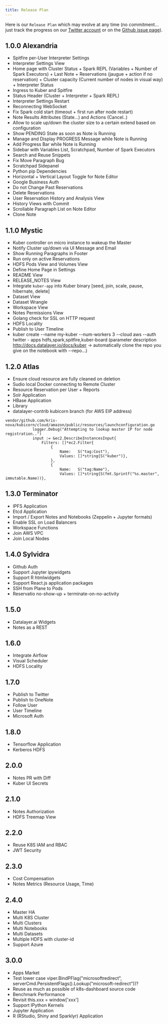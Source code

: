```yaml
---
title: Release Plan
---
```


Here is our `Release Plan` which may evolve at any time (no commitment... just track the progress on our [Twitter account](https://twitter.com/datalayerio) or on the [Github issue page](https://github.com/datalayer/datalayer/issues)).

## 1.0.0 Alexandria

+ Spitfire per-User Interpreter Settings
+ Interpreter Settings View
+ Home page with Cluster Status + Spark REPL (Variables + Number of Spark Executors) + Last Note + Reservations (jaugue + action if no reservation) + Cluster capacity (Current number of nodes in visual way) + Interpreter Status
+ Ingress to Kuber and Spitfire
+ Status Header (Cluster + Interpreter + Spark REPL)
+ Interpreter Settings Restart
+ Reconnecting WebSocket
+ Fix Spark cold start (timeout + first run after node restart)
+ Note Results Attributes (State...) and Actions (Cancel..)
+ Allow to scale up/down the cluster size to a certain extend based on configuration
+ Show PENDING State as soon as Note is Running
+ Manage and Display PROGRESS Message while Note is Running
+ Add Progress Bar while Note is Running
+ Sidebar with Variables List, Scratchpad, Number of Spark Executors
+ Search and Reuse Snippets
+ Fix Move Paragraph Bug
+ Scratchpad Sidepanel
+ Python pip Dependencies
+ Horizontal + Vertical Layout Toggle for Note Editor
+ Google Business Auth
+ Do not Change Past Reservations
+ Delete Reservations
+ User Reservation History and Analysis View
+ History Views with Commit
+ Scrollable Paragraph List on Note Editor
+ Clone Note

## 1.1.0 Mystic

+ Kuber controller on micro instance to wakeup the Master
+ Notify Cluster up/down via UI Message and Email
+ Show Running Paragraphs in Footer
+ Run only on active Reservations
+ HDFS Pods View and Volumes View
+ Define Home Page in Settings
+ README View
+ RELEASE_NOTES View
+ Integrate `kuber-app` into Kuber binary [seed, join, scale, pause, hibernate, delete]
+ Dataset View
+ Dataset Wrangle
+ Workspace View
+ Notes Permissions View
+ Golang check for SSL on HTTP request
+ HDFS Locality
+ Publish to User Timeline
+ kuber create --name my-kuber --num-workers 3 --cloud aws --auth twitter - apps hdfs,spark,spitfire,kuber-board (parameter description http://docs.datalayer.io/docs/kuber -> automatically clone the repo you give on the notebook with --repo...)

## 1.2.0 Atlas

+ Ensure cloud resource are fully cleaned on deletion
+ Sudio local Docker connecting to Remote Cluster
+ Resource Reservation per User + Reports
+ Solr Application
+ HBase Application
+ Library
+ datalayer-contrib kubicorn branch (for AWS EIP address)

```
vendor/github.com/kris-nova/kubicorn/cloud/amazon/public/resources/launchconfiguration.go 			
            logger.Debug("Attempting to lookup master IP for node registration..")
 			input := &ec2.DescribeInstancesInput{
 				Filters: []*ec2.Filter{
					{
						Name:   S("tag:Cost"),
						Values: []*string{S("kuber")},
					},
 					{
 						Name:   S("tag:Name"),
 						Values: []*string{S(fmt.Sprintf("%s.master", immutable.Name))},
```

## 1.3.0 Terminator

+ IPFS Application
+ Etcd Application
+ Import / Export Notes and Notebooks (Zeppelin + Jupyter formats)
+ Enable SSL on Load Balancers
+ Workspace Functions
+ Join AWS VPC
+ Join Local Nodes

## 1.4.0 Sylvidra

+ Github Auth
+ Support Jupyter ipywidgets
+ Support R htmlwidgets
+ Support React.js application packages
+ SSH from Plane to Pods
+ Reservatio no-show-up + terminate-on-no-activity

## 1.5.0

+ Datalayer.ai Widgets
+ Notes as a REST

## 1.6.0

+ Integrate Airflow
+ Visual Scheduler
+ HDFS Locality

## 1.7.0

+ Publish to Twitter
+ Publish to OneNote
+ Follow User
+ User Timeline
+ Microsoft Auth

## 1.8.0

+ Tensorflow Application
+ Kerberos HDFS

## 2.0.0

+ Notes PR with Diff
+ Kuber UI Secrets

## 2.1.0

+ Notes Authorization
+ HDFS Treemap View

## 2.2.0

+ Reuse K8S IAM and RBAC
+ JWT Security

## 2.3.0

+ Cost Compensation
+ Notes Metrics (Resource Usage, Time)

## 2.4.0

+ Master HA
+ Multi K8S Cluster
+ Multi Clusters
+ Multi Notebooks
+ Multi Datasets
+ Multiple HDFS with cluster-id
+ Support Azure

## 3.0.0

+ Apps Market
+ Test lower case viper.BindPFlag("microsoftredirect", serverCmd.PersistentFlags().Lookup("microsoft-redirect"))? 
+ Reuse as much as possible of k8s-dashboard source code
+ Benchmark Performance
+ Revisit this.xxx = window['xxx']
+ Support IPython Kernels
+ Jupyter Application
+ R (RStudio, Shiny and Sparklyr) Application
